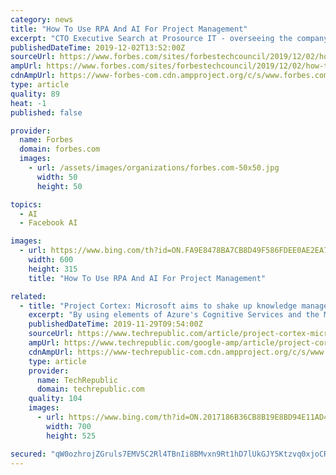 ```yaml
---
category: news
title: "How To Use RPA And AI For Project Management"
excerpt: "CTO Executive Search at Prosource IT - overseeing the company's IT Executive Search and specialized IT Recruitment division in North America Share to facebook Share to twitter Share to linkedin Advanced technologies in robotic process automation (RPA) such as AI, machine learning ... a framework for further research include object-oriented ..."
publishedDateTime: 2019-12-02T13:52:00Z
sourceUrl: https://www.forbes.com/sites/forbestechcouncil/2019/12/02/how-to-use-rpa-and-ai-for-project-management/
ampUrl: https://www.forbes.com/sites/forbestechcouncil/2019/12/02/how-to-use-rpa-and-ai-for-project-management/amp/
cdnAmpUrl: https://www-forbes-com.cdn.ampproject.org/c/s/www.forbes.com/sites/forbestechcouncil/2019/12/02/how-to-use-rpa-and-ai-for-project-management/amp/
type: article
quality: 89
heat: -1
published: false

provider:
  name: Forbes
  domain: forbes.com
  images:
    - url: /assets/images/organizations/forbes.com-50x50.jpg
      width: 50
      height: 50

topics:
  - AI
  - Facebook AI

images:
  - url: https://www.bing.com/th?id=ON.FA9E8478BA7CB8D49F586FDEE0AE2EA7
    width: 600
    height: 315
    title: "How To Use RPA And AI For Project Management"

related:
  - title: "Project Cortex: Microsoft aims to shake up knowledge management"
    excerpt: "By using elements of Azure's Cognitive Services and the Microsoft Graph, content can be tied to key individuals (much like in Microsoft Search) and delivered in channel-appropriate formats. Most interactions with Project Cortex will be through what Microsoft is calling 'Topic cards'. These pop up at appropriate places -- initially in Word ..."
    publishedDateTime: 2019-11-29T09:54:00Z
    sourceUrl: https://www.techrepublic.com/article/project-cortex-microsoft-aims-to-shake-up-knowledge-management/
    ampUrl: https://www.techrepublic.com/google-amp/article/project-cortex-microsoft-aims-to-shake-up-knowledge-management/
    cdnAmpUrl: https://www-techrepublic-com.cdn.ampproject.org/c/s/www.techrepublic.com/google-amp/article/project-cortex-microsoft-aims-to-shake-up-knowledge-management/
    type: article
    provider:
      name: TechRepublic
      domain: techrepublic.com
    quality: 104
    images:
      - url: https://www.bing.com/th?id=ON.2017186B36CB8B19E8BD94E11AD4B4FE
        width: 700
        height: 525

secured: "qW0ozhrojZGruls7EMV5C2Rl4TBnIi8BMvxn9Rt1hD7lUkGJY5Ktzvq0xjoCRK0NxFTzUvZXNRV7XAQoLAyaUI2D2EYYZbeYhi1J2JzNiJk+CiU8OJrd8hGZVRJlaWxM4exdeK4ogGCUZebWDC02Q1I03BxjqLSpfgudywDFKl138P4ykEdYdzmvxla/3OJtSZcJ/A5IDHE24/gNVihjT2b6l8JbXyblHom3jBjrMHO1mE39D6AMcM5gg4MgEGql4YbOOvTT5q+BodjyH4Vyvg==;PPLJ5nqCYyg4dgQaM5jJmQ=="
---
```


